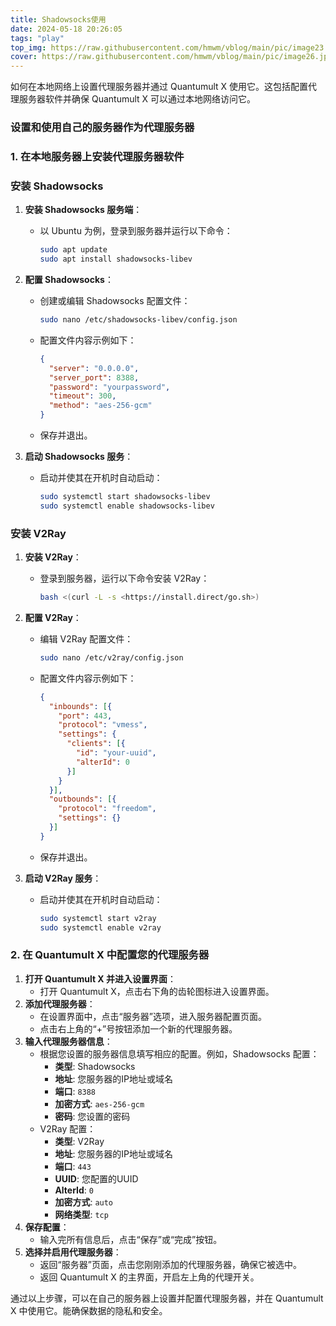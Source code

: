 ```yaml
---
title: Shadowsocks使用
date: 2024-05-18 20:26:05
tags: "play"
top_img: https://raw.githubusercontent.com/hmwm/vblog/main/pic/image23.jpg
cover: https://raw.githubusercontent.com/hmwm/vblog/main/pic/image26.jpg
---
```

如何在本地网络上设置代理服务器并通过 Quantumult X 使用它。这包括配置代理服务器软件并确保 Quantumult X 可以通过本地网络访问它。

### 设置和使用自己的服务器作为代理服务器

### 1. 在本地服务器上安装代理服务器软件

### 安装 Shadowsocks

1. **安装 Shadowsocks 服务端**：
    - 以 Ubuntu 为例，登录到服务器并运行以下命令：
        
        ```bash
        sudo apt update
        sudo apt install shadowsocks-libev
        ```
        
2. **配置 Shadowsocks**：
    - 创建或编辑 Shadowsocks 配置文件：
        
        ```bash
        sudo nano /etc/shadowsocks-libev/config.json
        ```
        
    - 配置文件内容示例如下：
        
        ```json
        {
          "server": "0.0.0.0",
          "server_port": 8388,
          "password": "yourpassword",
          "timeout": 300,
          "method": "aes-256-gcm"
        }
        
        ```
        
    - 保存并退出。
3. **启动 Shadowsocks 服务**：
    - 启动并使其在开机时自动启动：
        
        ```bash
        sudo systemctl start shadowsocks-libev
        sudo systemctl enable shadowsocks-libev
        
        ```
        

### 安装 V2Ray

1. **安装 V2Ray**：
    - 登录到服务器，运行以下命令安装 V2Ray：
        
        ```bash
        bash <(curl -L -s <https://install.direct/go.sh>)
        
        ```
        
2. **配置 V2Ray**：
    - 编辑 V2Ray 配置文件：
        
        ```bash
        sudo nano /etc/v2ray/config.json
        
        ```
        
    - 配置文件内容示例如下：
        
        ```json
        {
          "inbounds": [{
            "port": 443,
            "protocol": "vmess",
            "settings": {
              "clients": [{
                "id": "your-uuid",
                "alterId": 0
              }]
            }
          }],
          "outbounds": [{
            "protocol": "freedom",
            "settings": {}
          }]
        }
        
        ```
        
    - 保存并退出。
3. **启动 V2Ray 服务**：
    - 启动并使其在开机时自动启动：
        
        ```bash
        sudo systemctl start v2ray
        sudo systemctl enable v2ray
        
        ```
        

### 2. 在 Quantumult X 中配置您的代理服务器

1. **打开 Quantumult X 并进入设置界面**：
    - 打开 Quantumult X，点击右下角的齿轮图标进入设置界面。
2. **添加代理服务器**：
    - 在设置界面中，点击“服务器”选项，进入服务器配置页面。
    - 点击右上角的“+”号按钮添加一个新的代理服务器。
3. **输入代理服务器信息**：
    - 根据您设置的服务器信息填写相应的配置。例如，Shadowsocks 配置：
        - **类型**: Shadowsocks
        - **地址**: 您服务器的IP地址或域名
        - **端口**: `8388`
        - **加密方式**: `aes-256-gcm`
        - **密码**: 您设置的密码
    - V2Ray 配置：
        - **类型**: V2Ray
        - **地址**: 您服务器的IP地址或域名
        - **端口**: `443`
        - **UUID**: 您配置的UUID
        - **AlterId**: `0`
        - **加密方式**: `auto`
        - **网络类型**: `tcp`
4. **保存配置**：
    - 输入完所有信息后，点击“保存”或“完成”按钮。
5. **选择并启用代理服务器**：
    - 返回“服务器”页面，点击您刚刚添加的代理服务器，确保它被选中。
    - 返回 Quantumult X 的主界面，开启左上角的代理开关。

通过以上步骤，可以在自己的服务器上设置并配置代理服务器，并在 Quantumult X 中使用它。能确保数据的隐私和安全。